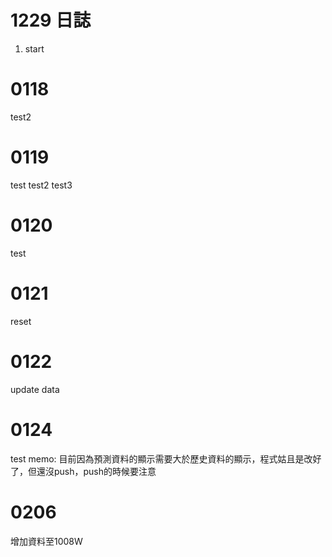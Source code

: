 # 1229 日誌
1. start

# 0118
test2
# 0119
test
test2
test3
# 0120
test
# 0121
reset
# 0122
update data
# 0124
test
memo:
目前因為預測資料的顯示需要大於歷史資料的顯示，程式姑且是改好了，但還沒push，push的時候要注意

# 0206
增加資料至1008W